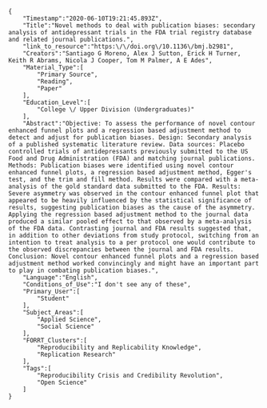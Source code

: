 
    {
        "Timestamp":"2020-06-10T19:21:45.893Z",
        "Title":"Novel methods to deal with publication biases: secondary analysis of antidepressant trials in the FDA trial registry database and related journal publications.",
        "link_to_resource":"https:\/\/doi.org\/10.1136\/bmj.b2981",
        "Creators":"Santiago G Moreno, Alex J Sutton, Erick H Turner, Keith R Abrams, Nicola J Cooper, Tom M Palmer, A E Ades",
        "Material_Type":[
            "Primary Source",
            "Reading",
            "Paper"
        ],
        "Education_Level":[
            "College \/ Upper Division (Undergraduates)"
        ],
        "Abstract":"Objective: To assess the performance of novel contour enhanced funnel plots and a regression based adjustment method to detect and adjust for publication biases. Design: Secondary analysis of a published systematic literature review. Data sources: Placebo controlled trials of antidepressants previously submitted to the US Food and Drug Administration (FDA) and matching journal publications. Methods: Publication biases were identified using novel contour enhanced funnel plots, a regression based adjustment method, Egger's test, and the trim and fill method. Results were compared with a meta-analysis of the gold standard data submitted to the FDA. Results: Severe asymmetry was observed in the contour enhanced funnel plot that appeared to be heavily influenced by the statistical significance of results, suggesting publication biases as the cause of the asymmetry. Applying the regression based adjustment method to the journal data produced a similar pooled effect to that observed by a meta-analysis of the FDA data. Contrasting journal and FDA results suggested that, in addition to other deviations from study protocol, switching from an intention to treat analysis to a per protocol one would contribute to the observed discrepancies between the journal and FDA results. Conclusion: Novel contour enhanced funnel plots and a regression based adjustment method worked convincingly and might have an important part to play in combating publication biases.",
        "Language":"English",
        "Conditions_of_Use":"I don't see any of these",
        "Primary_User":[
            "Student"
        ],
        "Subject_Areas":[
            "Applied Science",
            "Social Science"
        ],
        "FORRT_Clusters":[
            "Reproducibility and Replicability Knowledge",
            "Replication Research"
        ],
        "Tags":[
            "Reproducibility Crisis and Credibility Revolution",
            "Open Science"
        ]
    }
